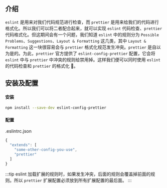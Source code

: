 ## 介绍

`eslint` 是用来对我们代码规范进行检查，而 `prettier` 是用来给我们的代码进行格式化。所以我们可以将二者配合起来，就可以实现 `eslint` 代码检查、`prettier` 代码格式化。但这期间会有一个问题，我们知道 `eslint` 中的规则分为 `Possible Problems`、`Suggestions`、`Layout & Formatting` 这几类，其中 `Layout & Formatting` 这一块很容易会与 `prettier` 格式化规范发生冲突。`prettier` 是自以为是的。为此，`prettier` 官方提供了 `eslint-config-prettier` 配置，它会将 `eslint` 中与 `prettier` 中冲突的规则给禁用掉。这样我们便可以同时使用 `eslint` 的代码检查和 `prettier` 的格式化 🎉。

## 安装及配置

#### 安装

```bash
npm install --save-dev eslint-config-prettier
```

#### 配置

.eslintrc.json

```js
{
  "extends": [
    "some-other-config-you-use",
    "prettier"
  ]
}
```

:::tip
eslint 加载扩展的规则时，如果发生冲突，后面的规则会覆盖掉前面的规则。所以 `prettier` 扩展配置必须放到所有扩展配置的最后面。
:::
